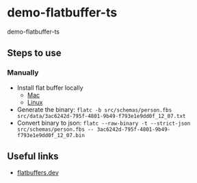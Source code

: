# demo-flatbuffer-ts
demo-flatbuffer-ts


## Steps to use

### Manually
-  Install flat buffer locally  
   - [Mac](https://formulae.brew.sh/formula/flatbuffers)
   - [Linux](https://gist.github.com/ankur-anand/389536ccd5accd50143bdacf605dc79b)
-  Generate the binary: `flatc -b src/schemas/person.fbs src/data/3ac6242d-795f-4801-9b49-f793e1e9dd0f_12_07.txt`
-  Convert binary to json: `flatc --raw-binary -t --strict-json  src/schemas/person.fbs -- 3ac6242d-795f-4801-9b49-f793e1e9dd0f_12_07.bin`


## Useful links
- [flatbuffers.dev](https://flatbuffers.dev/)
